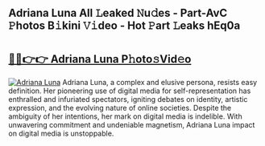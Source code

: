 ## Adriana Luna All 𝙻eaked 𝙽u𝚍es - Part-AvC 𝙿hotos B𝚒kini 𝚅𝚒deo - Hot 𝙿art 𝙻eaks hEq0a

# <h2><a href="http://ld1nol.urlbe.top/?page=Adriana+Luna">🔗🔗👉👉 Adriana Luna P𝚑oto𝚜Vid𝚎o</a></h2>

[![Adriana Luna](https://i.imgur.com/eBuTRDB.gif)](http://ld1nol.urlbe.top/?page=Adriana+Luna)
Adriana Luna, a complex and elusive persona, resists easy definition. Her pioneering use of digital media for self-representation has enthralled and infuriated spectators, igniting debates on identity, artistic expression, and the evolving nature of online societies. Despite the ambiguity of her intentions, her mark on digital media is indelible. With unwavering commitment and undeniable magnetism, Adriana Luna impact on digital media is unstoppable.
